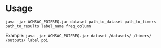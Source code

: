 # Usage

`java -jar ACMSAC_POIFREQ.jar dataset path_to_dataset path_to_timers path_to_results label_name freq_column`

Example:
`java -jar ACMSAC_POIFREQ.jar dataset /datasets/ /timers/ /outputs/ label poi`
